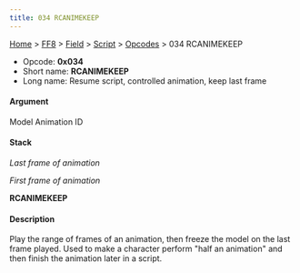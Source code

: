 ```yaml
---
title: 034 RCANIMEKEEP
---
```


[Home](../../../../Main%20Page.md) > [FF8](../../../../FF8.md) > [Field](../../../Field.md) > [Script](../../Script.md) > [Opcodes](../Opcodes.md) > 034 RCANIMEKEEP

-   Opcode: **0x034**
-   Short name: **RCANIMEKEEP**
-   Long name: Resume script, controlled animation, keep last frame

#### Argument

Model Animation ID

#### Stack

  
*Last frame of animation*

*First frame of animation*

**RCANIMEKEEP**

#### Description

Play the range of frames of an animation, then freeze the model on the
last frame played. Used to make a character perform "half an animation"
and then finish the animation later in a script.
